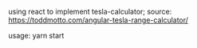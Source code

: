 using react to implement tesla-calculator; source: https://toddmotto.com/angular-tesla-range-calculator/

usage: yarn start